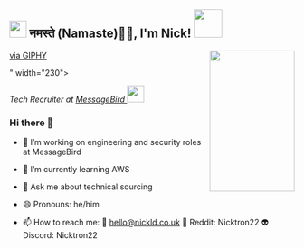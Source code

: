 <h2><img src="https://emojis.slackmojis.com/emojis/images/1531849430/4246/blob-sunglasses.gif?1531849430" width="30"/> नमस्ते (Namaste)🙏🏻, I'm Nick! <img src="https://media.giphy.com/media/12oufCB0MyZ1Go/giphy.gif" width="50"></h2>
<img align='right' src="<iframe src="https://giphy.com/embed/BzHf4QcmYdpM0FgjpI" width="150" height="250" frameBorder="0" class="giphy-embed" allowFullScreen></iframe><p><a href="https://giphy.com/gifs/HogeFinanceOfficial-space-defi-hoge-BzHf4QcmYdpM0FgjpI">via GIPHY</a></p>" width="230">
<p><em> Tech Recruiter at <a href="https://www.messagebird.com/en/">MessageBird  
</a><img src="https://media.giphy.com/media/WUlplcMpOCEmTGBtBW/giphy.gif" width="30"> 
</em></p>


### Hi there 👋

- 🔭 I’m working on engineering and security roles at MessageBird 
- 🌱 I’m currently learning AWS
- 💬 Ask me about technical sourcing 
- 😄 Pronouns: he/him

- 📫 How to reach me: 📧 hello@nickld.co.uk 👾 Reddit: Nicktron22 👽 Discord: Nicktron22 
 
